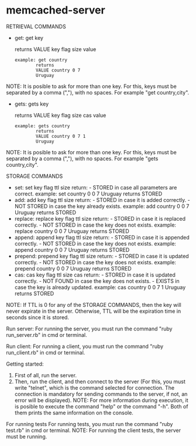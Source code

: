 # memcached-server

RETRIEVAL COMMANDS
-   get: get key 
		
	returns 
                VALUE key flag size
                value
       	
		example: get country
                returns 
                VALUE country 0 7
                Uruguay
        	
   NOTE: It is posible to ask for more than one key. For this, keys must be separated by a comma (","), with no spaces. For example "get country,city".

-   gets: gets key 
		
	returns 
                VALUE key flag size cas
                value
       	
		example: gets country
                returns 
                VALUE country 0 7 1
                Uruguay
        	
   NOTE: It is posible to ask for more than one key. For this, keys must be separated by a comma (","), with no spaces. For example "gets country,city".
   
   STORAGE COMMANDS
-   set: set key flag ttl size
                return:
                    - STORED in case all parameters are correct.
        example: set country 0 0 7
                Uruguay
                returns 
                STORED
-   add: add key flag ttl size
                return:
                    - STORED in case it is added correctly.
                    - NOT STORED in case the key already exists.
        example: add country 0 0 7
                Uruguay
                returns 
                STORED
-   replace: replace key flag ttl size
                return:
                    - STORED in case it is replaced correctly.
                    - NOT STORED in case the key does not exists.
        example: replace country 0 0 7
                Uruguay
                returns 
                STORED
-   append: append key flag ttl size
                return:
                    - STORED in case it is appended correctly.
                    - NOT STORED in case the key does not exists.
        example: append country 0 0 7
                Uruguay
                returns 
                STORED
-   prepend: prepend key flag ttl size
                return:
                    - STORED in case it is updated correctly.
                    - NOT STORED in case the key does not exists.
        example: prepend country 0 0 7
                Uruguay
                returns 
                STORED
-   cas: cas key flag ttl size cas
                return:
                    - STORED in case it is updated correctly.
                    - NOT FOUND in case the key does not exists.
                    - EXISTS in case the key is already updated.
        example: cas country 0 0 7 1
                Uruguay
                returns 
                STORED

NOTE: If TTL is 0 for any of the STORAGE COMMANDS, then the key will never expirate in the server. Otherwise, TTL will be the expiration time in seconds since it is stored.

Run server:
For running the server, you must run the command "ruby run_server.rb" in cmd or terminal.

Run client:
For running a client, you must run the command "ruby run_client.rb" in cmd or terminal.

Getting started:
1. First of all, run the server.
2. Then, run the client, and then connect to the server (For this, you must write "telnet", which is the command selected for connection. The connection is mandatory for sending commands to the server, if not, an error will be displayed).
NOTE: For more information during execution, it is posible to execute the command "help" or the command "-h". Both of them prints the same information on the console.

For running tests
For running tests, you must run the command "ruby test.rb" in cmd or terminal. 
NOTE: For running the client tests, the server must be running. 

